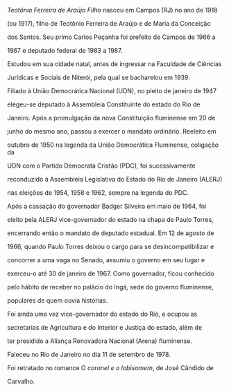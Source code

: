 

*Teotônio Ferreira de Araújo Filho* nasceu em Campos (RJ) no ano de 1918

(ou 1917), filho de Teotônio Ferreira de Araújo e de Maria da Conceição

dos Santos. Seu primo Carlos Peçanha foi prefeito de Campos de 1966 a

1967 e deputado federal de 1983 a 1987.



Estudou em sua cidade natal, antes de ingressar na Faculdade de Ciências

Jurídicas e Sociais de Niterói, pela qual se bacharelou em 1939.



Filiado à União Democrática Nacional (UDN), no pleito de janeiro de 1947

elegeu-se deputado à Assembleia Constituinte do estado do Rio de

Janeiro. Após a promulgação da nova Constituição fluminense em 20 de

junho do mesmo ano, passou a exercer o mandato ordinário. Reeleito em

outubro de 1950 na legenda da União Democrática Fluminense, coligação da

UDN com o Partido Democrata Cristão (PDC), foi sucessivamente

reconduzido à Assembleia Legislativa do Estado do Rio de Janeiro (ALERJ)

nas eleições de 1954, 1958 e 1962, sempre na legenda do PDC.



Após a cassação do governador Badger Silveira em maio de 1964, foi

eleito pela ALERJ vice-governador do estado na chapa de Paulo Torres,

encerrando então o mandato de deputado estadual. Em 12 de agosto de

1966, quando Paulo Torres deixou o cargo para se desincompatibilizar e

concorrer a uma vaga no Senado, assumiu o governo em seu lugar e

exerceu-o até 30 de janeiro de 1967. Como governador, ficou conhecido

pelo hábito de receber no palácio do Ingá, sede do governo fluminense,

populares de quem ouvia histórias.



Foi ainda uma vez vice-governador do estado do Rio, e ocupou as

secretarias de Agricultura e do Interior e Justiça do estado, além de

ter presidido a Aliança Renovadora Nacional (Arena) fluminense.



Faleceu no Rio de Janeiro no dia 11 de setembro de 1978.



Foi retratado no romance O *coronel e o lobisomem*, de José Cândido de

Carvalho.



